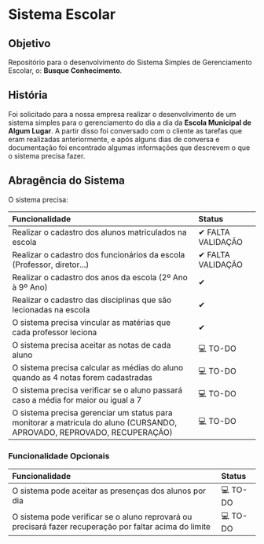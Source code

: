 # Sistema Escolar

## Objetivo

Repositório para o desenvolvimento do Sistema Simples de Gerenciamento Escolar, o: **Busque Conhecimento**.

## História

Foi solicitado para a nossa empresa realizar o desenvolvimento de um sistema simples para o gerenciamento do dia a dia da **Escola Municipal de Algum Lugar**. A partir disso foi conversado com o cliente as tarefas que eram realizadas anteriormente, e após alguns dias de conversa e documentação foi encontrado algumas informações que descrevem o que o sistema precisa fazer.

## Abragência do Sistema

O sistema precisa:

Funcionalidade | Status
:--------------|:------------
Realizar o cadastro dos alunos matriculados na escola | ✔ FALTA VALIDAÇÃO
Realizar o cadastro dos funcionários da escola (Professor, diretor...) | ✔ FALTA VALIDAÇÃO
Realizar o cadastro dos anos da escola (2º Ano à 9º Ano) | ✔
Realizar o cadastro das disciplinas que são lecionadas na escola | ✔
O sistema precisa vincular as matérias que cada professor leciona | ✔
O sistema precisa aceitar as notas de cada aluno | 💻 TO-DO
O sistema precisa calcular as médias do aluno quando as 4 notas forem cadastradas | 💻 TO-DO
O sistema precisa verificar se o aluno passará caso a média for maior ou igual a 7 | 💻 TO-DO
O sistema precisa gerenciar um status para monitorar a matricula do aluno (CURSANDO, APROVADO, REPROVADO, RECUPERAÇÃO) | 💻 TO-DO

### Funcionalidade Opcionais

Funcionalidade | Status
:--------------|:-------
O sistema pode aceitar as presenças dos alunos por dia | 💻 TO-DO
O sistema pode verificar se o aluno reprovará ou precisará fazer recuperação por faltar acima do limite | 💻 TO-DO
